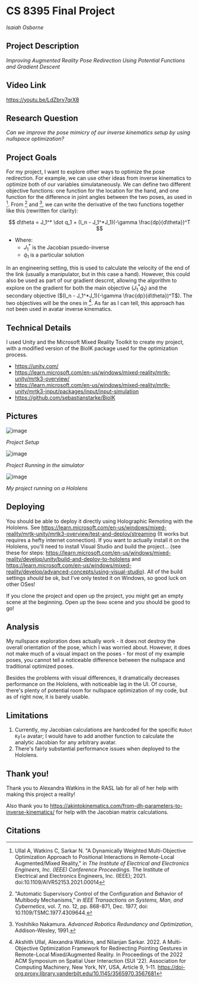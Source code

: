 # CS 8395 Final Project

_Isaiah Osborne_

## Project Description

_Improving Augmented Reality Pose Redirection Using Potential Functions and Gradient Descent_

## Video Link

<https://youtu.be/LdZbrv7qrX8>

## Research Question

_Can we improve the pose mimicry of our inverse kinematics setup by using nullspace optimization?_

## Project Goals

For my project, I want to explore other ways to optimize the pose redirection. For example, we can use other ideas from inverse kinematics to optimize both of our variables simulataneously. We can define two different objective functions: one function for the location for the hand, and one function for the difference in joint angles between the two poses, as used in [^4]. From [^1] and [^2], we can write the derivative of the two functions together like this (rewritten for clarity):

$$
d\theta = J_1^* \dot q_1 + (I_n - J_1^*J_1)(-\gamma \frac{dp}{d\theta})^T
$$

- Where:
    - $J_1^*$ is the Jacobian psuedo-inverse
    - $\dot q_1$ is a particular solution

In an engineering setting, this is used to calculate the velocity of the end of the link (usually a manipulator, but in this case a hand). However, this could also be used as part of our gradient descrnt, allowing the algorithm to explore on the gradient for both the main objective ($J_1^* \dot q_1$) and the secondary objective ($(I_n - J_1^*J_1)(-\gamma \frac{dp}{d\theta})^T$). The two objectives will be the ones in [^5]. As far as I can tell, this approach has not been used in avatar inverse kinematics.

## Technical Details

I used Unity and the Microsoft Mixed Reality Toolkit to create my project, with a modified version of the BioIK package used for the optimization process. 

- <https://unity.com/>
- <https://learn.microsoft.com/en-us/windows/mixed-reality/mrtk-unity/mrtk3-overview/>
- <https://learn.microsoft.com/en-us/windows/mixed-reality/mrtk-unity/mrtk3-input/packages/input/input-simulation>
- <https://github.com/sebastianstarke/BioIK>

## Pictures

![image](https://github.com/VU-RASL/InverseKinematicsOptimization/assets/107141169/c99946bb-824e-4f59-9b51-f19d768c8f49)

_Project Setup_

![image](https://github.com/VU-RASL/InverseKinematicsOptimization/assets/107141169/aa7d2952-006d-4825-a0e8-79e4203bb3dd)

_Project Running in the simulator_

![image](https://github.com/VU-RASL/InverseKinematicsOptimization/assets/107141169/8d6dbbfb-16fd-42a0-852b-8399dcac2839)

_My project running on a Hololens_

## Deploying

You should be able to deploy it directly using Holographic Remoting with the Hololens. See <https://learn.microsoft.com/en-us/windows/mixed-reality/mrtk-unity/mrtk3-overview/test-and-deploy/streaming> (It works but requires a hefty internet connection). If you want to actually install it on the Hololens, you'll need to install Visual Studio and build the project... (see these for steps: <https://learn.microsoft.com/en-us/windows/mixed-reality/develop/unity/build-and-deploy-to-hololens> and <https://learn.microsoft.com/en-us/windows/mixed-reality/develop/advanced-concepts/using-visual-studio>). All of the build settings _should_ be ok, but I've only tested it on Windows, so good luck on other OSes!

If you clone the project and open up the project, you might get an empty scene at the beginning. Open up the `Demo` scene and you should be good to go!

## Analysis

My nullspace exploration does actually work - it does not destroy the overall orientation of the pose, which I was worried about. However, it does not make much of a visual impact on the poses - for most of my example poses, you cannot tell a noticeable difference between the nullspace and traditional optimized poses. 

Besides the problems with visual differences, it dramatically decreases performance on the Hololens, with noticeable lag in the UI. Of course, there's plenty of potential room for nullspace optimization of my code, but as of right now, it is barely usable.

## Limitations

1. Currently, my Jacobian calculations are hardcoded for the specific `Robot Kyle` avatar; I would have to add another function to calculate the analytic Jacobian for any arbitrary avatar.
2. There's fairly substantial performance issues when deployed to the Hololens.

## Thank you!

Thank you to Alexandra Watkins in the RASL lab for all of her help with making this project a reality!

Also thank you to <https://akintokinematics.com/from-dh-parameters-to-inverse-kinematics/> for help with the Jacobian matrix calculations.

## Citations

[^1]: "Automatic Supervisory Control of the Configuration and Behavior of Multibody Mechanisms," in _IEEE Transactions on Systems, Man, and Cybernetics_, vol. 7, no. 12, pp. 868-871, Dec. 1977, doi: 10.1109/TSMC.1977.4309644.

[^2]: Yoshihiko Nakamura. _Advanced Robotics Redundancy and Optimization_, Addison-Wesley, 1991.

[^3]: S. Starke, N. Hendrich and J. Zhang, "Memetic Evolution for Generic Full-Body Inverse Kinematics in Robotics and Animation," in _IEEE Transactions on Evolutionary Computation_, vol. 23, no. 3, pp. 406-420, June 2019, doi: 10.1109/TEVC.2018.2867601.

[^4]: Ullal A, Watkins C, Sarkar N. "A Dynamically Weighted Multi-Objective Optimization Approach to Positional Interactions in Remote-Local Augmented/Mixed Reality," in _The Institute of Electrical and Electronics Engineers, Inc. (IEEE) Conference Proceedings._ The Institute of Electrical and Electronics Engineers, Inc. (IEEE); 2021. doi:10.1109/AIVR52153.2021.00014

[^5]: Akshith Ullal, Alexandra Watkins, and Nilanjan Sarkar. 2022. A Multi-Objective Optimization Framework for Redirecting Pointing Gestures in Remote-Local Mixed/Augmented Reality. In Proceedings of the 2022 ACM Symposium on Spatial User Interaction (SUI '22). Association for Computing Machinery, New York, NY, USA, Article 9, 1–11. https://doi-org.proxy.library.vanderbilt.edu/10.1145/3565970.3567681
